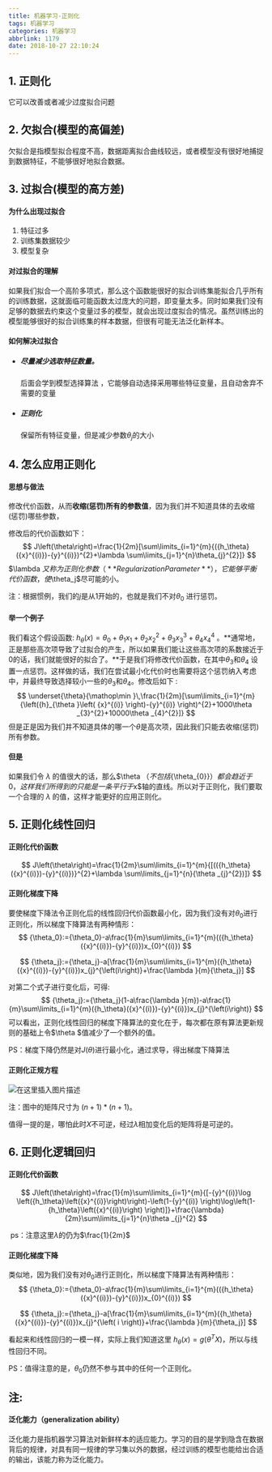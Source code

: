 ```yaml
---
title: 机器学习-正则化
tags: 机器学习
categories: 机器学习
abbrlink: 1179
date: 2018-10-27 22:10:24
---
```


## 1. 正则化

它可以改善或者减少过度拟合问题

## 2. 欠拟合(模型的高偏差)

欠拟合是指模型拟合程度不高，数据距离拟合曲线较远，或者模型没有很好地捕捉到数据特征，不能够很好地拟合数据。

<!-- more -->

## 3. 过拟合(模型的高方差)

#### 为什么出现过拟合

1. 特征过多
2. 训练集数据较少
3. 模型复杂

#### 对过拟合的理解

如果我们拟合一个高阶多项式，那么这个函数能很好的拟合训练集能拟合几乎所有的训练数据，这就面临可能函数太过庞大的问题，即变量太多。同时如果我们没有足够的数据去约束这个变量过多的模型，就会出现过度拟合的情况。虽然训练出的模型能够很好的拟合训练集的样本数据，但很有可能无法泛化新样本。

#### 如何解决过拟合

- ##### 尽量减少选取特征数量。

  后面会学到模型选择算法 ，它能够自动选择采用哪些特征变量，且自动舍弃不需要的变量

- ##### 正则化

  保留所有特征变量，但是减少参数$\theta_j$的大小

## 4. 怎么应用正则化

#### 思想与做法

修改代价函数，从而**收缩(惩罚)所有的参数值**，因为我们并不知道具体的去收缩(惩罚)哪些参数，

修改后的代价函数如下：
$$
J\left(\theta\right)=\frac{1}{2m}[\sum\limits_{i=1}^{m}{({h_\theta}({x}^{(i)})-{y}^{(i)})^{2}+\lambda \sum\limits_{j=1}^{n}\theta_{j}^{2}]}
$$
$\lambda $又称为正则化参数（**Regularization Parameter**），它能够平衡代价函数，使$\theta_j$尽可能的小。

注：根据惯例，我们的$j$是从1开始的，也就是我们不对${\theta_{0}}$ 进行惩罚。

#### 举一个例子

我们看这个假设函数: $h_\theta\left( x \right)=\theta_{0}+\theta_{1}x_{1}+\theta_{2}x_{2}^2+\theta_{3}x_{3}^3+\theta_{4}x_{4}^4$ 。**通常地，正是那些高次项导致了过拟合的产生，所以如果我们能让这些高次项的系数接近于0的话，我们就能很好的拟合了。**于是我们将修改代价函数，在其中${\theta_{3}}$和${\theta_{4}}$ 设置一点惩罚。这样做的话，我们在尝试最小化代价时也需要将这个惩罚纳入考虑中，并最终导致选择较小一些的${\theta_{3}}$和${\theta_{4}}$。修改后如下 :
$$
\underset{\theta}{\mathop\min }\,\frac{1}{2m}[\sum\limits_{i=1}^{m}{\left({h}_{\theta }\left( {x}^{(i)} \right)-{y}^{(i)} \right)^{2}+1000\theta _{3}^{2}+10000\theta _{4}^{2}]}
$$
但是正是因为我们并不知道具体的哪一个$\theta$是高次项，因此我们只能去收缩(惩罚)所有参数。

#### 但是

如果我们令 $\lambda$ 的值很大的话，那么$\theta $（不包括${\theta_{0}}$）都会趋近于0，这样我们所得到的只能是一条平行于$x$轴的直线。所以对于正则化，我们要取一个合理的 $\lambda$ 的值，这样才能更好的应用正则化。

## 5. 正则化线性回归

#### 正则化代价函数

$$
J\left(\theta\right)=\frac{1}{2m}\sum\limits_{i=1}^{m}{[(({h_\theta}({x}^{(i)})-{y}^{(i)})}^{2}+\lambda \sum\limits_{j=1}^{n}{\theta _{j}^{2})]}
$$

#### 正则化梯度下降

要使梯度下降法令正则化后的线性回归代价函数最小化，因为我们没有对$\theta_0$进行正则化，所以梯度下降算法有两种情形：
$$
{\theta_0}:={\theta_0}-a\frac{1}{m}\sum\limits_{i=1}^{m}(({h_\theta}({x}^{(i)})-{y}^{(i)})x_{0}^{(i)})
$$

$$
{\theta_j}:={\theta_j}-a[\frac{1}{m}\sum\limits_{i=1}^{m}({h_\theta}({x}^{(i)})-{y}^{(i)})x_{j}^{\left(i\right)}+\frac{\lambda }{m}{\theta_j}]
$$

对第二个式子进行变化后，可得:
$$
{\theta_j}:={\theta_j}(1-a\frac{\lambda }{m})-a\frac{1}{m}\sum\limits_{i=1}^{m}({h_\theta}({x}^{(i)})-{y}^{(i)})x_{j}^{\left(i\right)}
$$
可以看出，正则化线性回归的梯度下降算法的变化在于，每次都在原有算法更新规则的基础上令$\theta $值减少了一个额外的值。

PS：梯度下降仍然是对$J(\theta)$进行最小化，通过求导，得出梯度下降算法

#### 正则化正规方程

![在这里插入图片描述](/img/正则化.png)

注：图中的矩阵尺寸为 $(n+1)*(n+1)$。

值得一提的是，哪怕此时$X$不可逆，经过$\lambda$相加变化后的矩阵将是可逆的。

## 6. 正则化逻辑回归

#### 正则化代价函数

$$
J\left(\theta\right)=\frac{1}{m}\sum\limits_{i=1}^{m}{[-{y}^{(i)}\log \left({h_\theta}\left({x}^{(i)}\right)\right)-\left(1-{y}^{(i)} \right)\log\left(1-{h_\theta}\left({x}^{(i)}\right) \right)]}+\frac{\lambda}{2m}\sum\limits_{j=1}^{n}\theta _{j}^{2}
$$

​	ps：注意这里$\lambda$的仍为$\frac{1}{2m}$

#### 正则化梯度下降

类似地，因为我们没有对$\theta_0$进行正则化，所以梯度下降算法有两种情形：
$$
{\theta_0}:={\theta_0}-a\frac{1}{m}\sum\limits_{i=1}^{m}(({h_\theta}({x}^{(i)})-{y}^{(i)})x_{0}^{(i)})
$$

$$
{\theta_j}:={\theta_j}-a[\frac{1}{m}\sum\limits_{i=1}^{m}({h_\theta}({x}^{(i)})-{y}^{(i)})x_{j}^{\left( i \right)}+\frac{\lambda }{m}{\theta_j}]
$$

看起来和线性回归的一模一样，实际上我们知道这里 ${h_\theta}\left( x \right)=g\left( {\theta^T}X \right)$，所以与线性回归不同。

PS：值得注意的是，${\theta_{0}}$仍然不参与其中的任何一个正则化。

## 注:

#### 泛化能力（generalization ability）

泛化能力是指机器学习算法对新鲜样本的适应能力。学习的目的是学到隐含在数据背后的规律，对具有同一规律的学习集以外的数据，经过训练的模型也能给出合适的输出，该能力称为泛化能力。